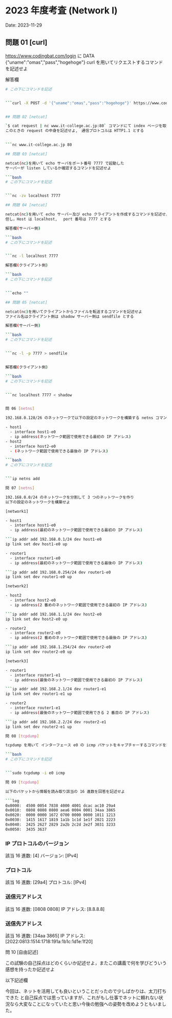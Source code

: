 # 2023 年度考査 (Network I)

Date: 2023-11-29

## 問題 01 [curl]

https://www.codingbat.com/login に DATA {"uname":"omas","pass","hogehoge"} curl を用いてリクエストするコマンドを記述せよ

解答欄

```bash
# この下にコマンドを記述


```curl -X POST -d '{"uname":"omas","pass":"hogehoge"}' https://www.codingbat.com/login


## 問題 02 [netcat]

`$ cat request | nc www.it-college.ac.jp:80` コマンドにて index ページを取得する
このときの request の中身を記述せよ,　通信プロトコルは HTTP1.1 とする
 

```nc www.it-college.ac.jp 80

## 問題 03 [netcat]

netcat(nc)を用いて echo サーバをポート番号 7777 で起動した
サーバーが listen しているか確認するコマンドを記述せよ

```bash
# この下にコマンドを記述


```nc -zv localhost 7777

## 問題 04 [netcat]

netcat(nc)を用いて echo サーバー及び echo クライアントを作成するコマンドを記述せよ
但し，Host は localhost,　 port 番号は 7777 とする

解答欄(サーバー側)

```bash
# この下にコマンドを記述


```nc -l localhost 7777 

解答欄(クライアント側)

```bash
# この下にコマンドを記述


```echo ""

## 問題 05 [netcat]

netcat(nc)を用いてクライアントからファイルを転送するコマンドを記述せよ
ファイル名はクライアント側は shadow サーバー側は sendfile とする

解答欄(サーバー側)

```bash
# この下にコマンドを記述


```nc -l -p 7777 > sendfile


解答欄(クライアント側)

```bash
# この下にコマンドを記述


```nc localhost 7777 < shadow


問 06 [netns]

192.168.0.128/26 のネットワークで以下の設定のネットワークを構築する netns コマンド及び通信を確認するコマンド(ping)を記述せよ

- host1
  - interface host1-e0
  - ip address(ネットワーク範囲で使用できる最初の IP アドレス)
- host2
  - interface host2-e0
  - (ネットワーク範囲で使用できる最後の IP アドレス)

```bash
# この下にコマンドを記述


```ip netns add 

問 07 [netns]

192.168.0.0/24 のネットワークを分割して 3 つのネットワークを作り
以下の設定のネットワークを構築せよ

[network1]

- host1
  - interface host1-e0
  - ip address(最初のネットワーク範囲で使用できる最初の IP アドレス)

```ip addr add 192.168.0.1/24 dev host1-e0
ip link set dev host1-e0 up

- router1
  - interface router1-e0
  - ip address(最初のネットワーク範囲で使用できる最後の IP アドレス)

```ip addr add 192.168.0.254/24 dev router1-e0
ip link set dev router1-e0 up

[network2]

- host2
  - interface host2-e0
  - ip address(2 番めのネットワーク範囲で使用できる最初の IP アドレス)

```ip addr add 192.168.1.1/24 dev host2-e0
ip link set dev host2-e0 up

- router2
  - interface router2-e0
  - ip address(2 番めのネットワーク範囲で使用できる最後の IP アドレス)

```ip addr add 192.168.1.254/24 dev router2-e0
ip link set dev router2-e0 up

[network3]

- router1
  - interface router1-e1
  - ip address(最後のネットワーク範囲で使用できる最初の IP アドレス)

```ip addr add 192.168.2.1/24 dev router1-e1
ip link set dev router1-e1 up

- router2
  - interface router1-e1
  - ip address(最後のネットワーク範囲で使用できる 2 番目の IP アドレス)

```ip addr add 192.168.2.2/24 dev router2-e1
ip link set dev router2-e1 up

問 08 [tcpdump]

tcpdump を用いて インターフェース e0 の icmp パケットをキャプチャーするコマンドを記述せよ

```bash
# この下にコマンドを記述


```sudo tcpdump -i e0 icmp

問 09 [tcpdump]

以下のパケットから情報を読み取り該当の 16 進数を回答を記述せよ

```log
0x0000:  4500 0054 7838 4000 4001 dcac ac10 29a4
0x0010:  0808 0808 0800 aea6 0004 0001 34aa 3865
0x0020:  0000 0000 1672 0700 0000 0000 1011 1213
0x0030:  1415 1617 1819 1a1b 1c1d 1e1f 2021 2223
0x0040:  2425 2627 2829 2a2b 2c2d 2e2f 3031 3233
0x0050:  3435 3637
```

### IP プロトコルのバージョン

該当 16 進数: [4]
バージョン: [IPv4]

### プロトコル

該当 16 進数: [29a4]
プロトコル: [IPv4]

### 送信元アドレス

該当 16 進数: [0808 0808]
IP アドレス: [8.8.8.8]

### 送信先アドレス

該当 16 進数: [34aa 3865]
IP アドレス: [2022:0813:1514:1718:191a:1b1c:1d1e:1f20]

問 10 [自由記述]

この試験の自己採点はどのくらいか記述せよ，またこの講義で何を学びどういう感想を持ったか記述せよ

以下記述欄

今回は、ネットを活用しても良いということだったので少しばかりは、太刀打ちできた
と自己採点では思っていますが、これがもし仕事でネットに頼れない状況なら大変なことになっていたと思い今後の勉強への姿勢を改めようともいました。
